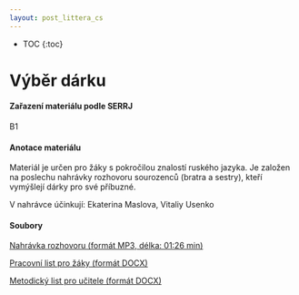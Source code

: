 ```yaml
---
layout: post_littera_cs
---
```

* TOC
{:toc}

# Výběr dárku

#### Zařazení materiálu podle SERRJ

B1

#### Anotace materiálu

Materiál je určen pro žáky s pokročilou znalostí ruského jazyka. Je založen na poslechu nahrávky rozhovoru sourozenců (bratra a sestry), kteří vymýšlejí dárky pro své příbuzné.

V nahrávce účinkují: Ekaterina Maslova, Vitaliy Usenko

#### Soubory

[Nahrávka rozhovoru (formát MP3, délka: 01:26 min)](/cs/littera/rustina/materialy/15_Vyber_darku.mp3)

[Pracovní list pro žáky (formát DOCX)](/cs/littera/rustina/materialy/zaci/poslech/15_Vyber_darku_B1.docx) 

[Metodický list pro učitele (formát DOCX)](/cs/littera/rustina/materialy/metodika/15_Vyber_darku_metodika.docx)